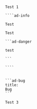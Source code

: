 `````ad-note

Test 1

````ad-info

Test

Test

```ad-danger

test

```

````


```ad-bug
title:
Bug
```

Test 3

`````

